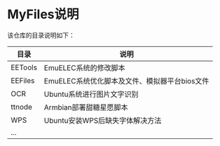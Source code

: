 # MyFiles说明

该仓库的目录说明如下：

| 目录    | 说明                                          |
| ------- | --------------------------------------------- |
| EETools | EmuELEC系统的修改脚本                         |
| EEFiles | EmuELEC系统优化脚本及文件、模拟器平台bios文件 |
| OCR     | Ubuntu系统进行图片文字识别                    |
| ttnode  | Armbian部署甜糖星愿脚本                       |
| WPS     | Ubuntu安装WPS后缺失字体解决方法               |
| ...     |                                               |



